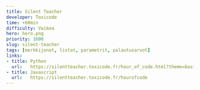 ```yaml
---
title: Silent Teacher
developer: Toxicode
time: +60min
difficulty: Vaikea
hero: hero.png
priority: 1600
slug: silent-teacher
tags: [merkkijonot, listat, parametrit, palautusarvot]
links:
- title: Python
  url:   https://silentteacher.toxicode.fr/hour_of_code.html?theme=basic_python
- title: Javascript
  url:   https://silentteacher.toxicode.fr/hourofcode
---
```

